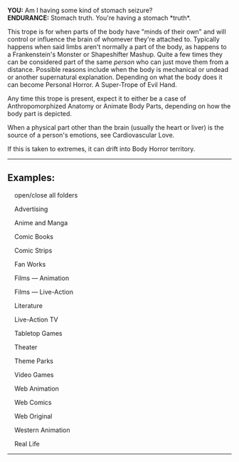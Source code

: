 **YOU:** Am I having some kind of stomach seizure?  
**ENDURANCE:** Stomach truth. You're having a stomach \*truth\*.

This trope is for when parts of the body have "minds of their own" and will control or influence the brain of whomever they're attached to. Typically happens when said limbs aren't normally a part of the body, as happens to a Frankenstein's Monster or Shapeshifter Mashup. Quite a few times they can be considered part of the same _person_ who can just move them from a distance. Possible reasons include when the body is mechanical or undead or another supernatural explanation. Depending on what the body does it can become Personal Horror. A Super-Trope of Evil Hand.

Any time this trope is present, expect it to either be a case of Anthropomorphized Anatomy or Animate Body Parts, depending on how the body part is depicted.

When a physical part other than the brain (usually the heart or liver) is the source of a person's emotions, see Cardiovascular Love.

If this is taken to extremes, it can drift into Body Horror territory.

___

## Examples:

    open/close all folders 

    Advertising 

    Anime and Manga 

    Comic Books 

    Comic Strips 

    Fan Works 

    Films — Animation 

    Films — Live-Action 

    Literature 

    Live-Action TV 

    Tabletop Games 

    Theater 

    Theme Parks 

    Video Games 

    Web Animation 

    Web Comics 

    Web Original 

    Western Animation 

    Real Life 

___